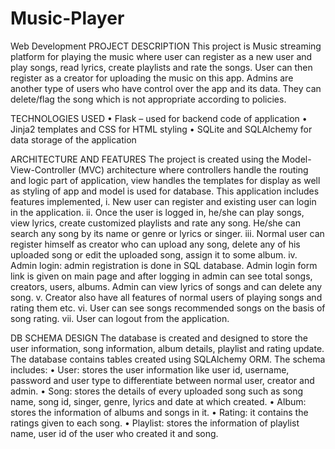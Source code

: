 # Music-Player
Web Development
PROJECT DESCRIPTION
This project is Music streaming platform for playing the music where user can register as a new user and play songs, read lyrics, create playlists and rate the songs. User can then register as a creator for uploading the music on this app. Admins are another type of users who have control over the app and its data. They can delete/flag the song which is not appropriate according to policies.

TECHNOLOGIES USED
•	Flask – used for backend code of application
•	Jinja2 templates and CSS for HTML styling
•	SQLite and SQLAlchemy for data storage of the application

ARCHITECTURE AND FEATURES
The project is created using the Model-View-Controller (MVC) architecture where controllers handle the routing and logic part of application, view handles the templates for display as well as styling of app and model is used for database. 
This application includes features implemented,
i.	New user can register and existing user can login in the application.
ii.	Once the user is logged in, he/she can play songs, view lyrics, create customized playlists and rate any song. He/she can search any song by its name or genre or lyrics or singer.
iii.	Normal user can register himself as creator who can upload any song, delete any of his uploaded song or edit the uploaded song, assign it to some album.
iv.	Admin login: admin registration is done in SQL database. Admin login form link is given on main page and after logging in admin can see total songs, creators, users, albums. Admin can view lyrics of songs and can delete any song.
v.	Creator also have all features of normal users of playing songs and rating them etc.
vi.	User can see songs recommended songs on the basis of song rating.
vii.	User can logout from the application.

DB SCHEMA DESIGN
The database is created and designed to store the user information, song information, album details, playlist and rating update. The database contains tables created using SQLAlchemy ORM. The schema includes:
•	User: stores the user information like user id, username, password and user type to differentiate between normal user, creator and admin.
•	Song: stores the details of every uploaded song such as song name, song id, singer, genre, lyrics and date at which created.
•	Album: stores the information of albums and songs in it.
•	Rating: it contains the ratings given to each song.
•	Playlist: stores the information of playlist name, user id of the user who created it and song.

